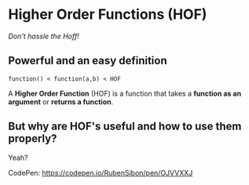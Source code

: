 # Higher Order Functions (HOF)

_Don't hassle the Hoff!_

## Powerful and an easy definition

```
function() < function(a,b) < HOF
```

A **Higher Order Function** (HOF) is a function that takes a **function as an argument** or **returns a function**.

## But why are HOF's useful and how to use them properly?

Yeah?


CodePen: https://codepen.io/RubenSibon/pen/OJVVXXJ